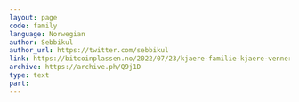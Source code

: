 ```yaml
---
layout: page
code: family
language: Norwegian
author: Sebbikul
author_url: https://twitter.com/sebbikul
link: https://bitcoinplassen.no/2022/07/23/kjaere-familie-kjaere-venner/
archive: https://archive.ph/Q9j1D
type: text
part: 
---
```

